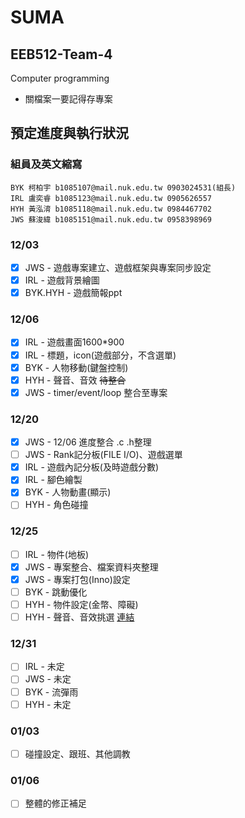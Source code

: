 
# SUMA

## EEB512-Team-4
Computer programming
* 關檔案一要記得存專案

## 預定進度與執行狀況

### 組員及英文縮寫

```
BYK 柯柏宇 b1085107@mail.nuk.edu.tw 0903024531(組長)
IRL 盧奕睿 b1085123@mail.nuk.edu.tw 0905626557
HYH 黃泓淯 b1085118@mail.nuk.edu.tw 0984467702
JWS 蘇浚緯 b1085151@mail.nuk.edu.tw 0958398969
```

### 12/03
- [X] JWS - 遊戲專案建立、遊戲框架與專案同步設定
- [X] IRL - 遊戲背景繪圖
- [X] BYK.HYH - 遊戲簡報ppt

### 12/06
- [X] IRL - 遊戲畫面1600*900
- [X] IRL - 標題，icon(遊戲部分，不含選單)
- [X] BYK - 人物移動(鍵盤控制)
- [X] HYH - 聲音、音效 ~~待整合~~
- [X] JWS - timer/event/loop 整合至專案

### 12/20
- [X] JWS - 12/06 進度整合 .c .h整理
- [ ] JWS - Rank記分板(FILE I/O)、遊戲選單
- [X] IRL - 遊戲內記分板(及時遊戲分數)
- [X] IRL - 腳色繪製
- [X] BYK - 人物動畫(顯示)
- [ ] HYH - 角色碰撞

### 12/25
- [ ] IRL - 物件(地板)
- [X] JWS - 專案整合、檔案資料夾整理
- [X] JWS - 專案打包(Inno)設定
- [ ] BYK - 跳動優化
- [ ] HYH - 物件設定(金幣、障礙)
- [ ] HYH - 聲音、音效挑選 [連結](https://taira-komori.jpn.org/freesoundtw.html)

### 12/31
- [ ] IRL - 未定
- [ ] JWS - 未定
- [ ] BYK - 流彈雨
- [ ] HYH - 未定

### 01/03
- [ ] 碰撞設定、跟班、其他調教

### 01/06
- [ ] 整體的修正補足
